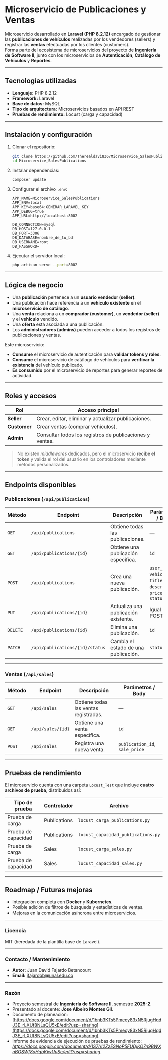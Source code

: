 # Microservicio de Publicaciones y Ventas

Microservicio desarrollado en **Laravel (PHP 8.2.12)** encargado de gestionar las **publicaciones de vehículos** realizadas por los vendedores (sellers) y registrar las **ventas** efectuadas por los clientes (customers).  
Forma parte del ecosistema de microservicios del proyecto de **Ingeniería de Software II**, junto con los microservicios de **Autenticación**, **Catálogo de Vehículos** y **Reportes**.

---

## Tecnologías utilizadas

- **Lenguaje:** PHP 8.2.12  
- **Framework:** Laravel  
- **Base de datos:** MySQL  
- **Tipo de arquitectura:** Microservicios basados en API REST  
- **Pruebas de rendimiento:** Locust (carga y capacidad)

---

## Instalación y configuración

1. Clonar el repositorio:

   ```bash
   git clone https://github.com/Therealdavi836/Microservice_SalesPublications.git
   cd Microservice_SalesPublications
    ```

1. Instalar dependencias:

   ```bash
   composer update
   ```

2. Configurar el archivo `.env`:

   ```env
   APP_NAME=Microservice_SalesPublications
   APP_ENV=local
   APP_KEY=base64:GENERAR_LARAVEL_KEY
   APP_DEBUG=true
   APP_URL=http://localhost:8002

   DB_CONNECTION=mysql
   DB_HOST=127.0.0.1
   DB_PORT=3306
   DB_DATABASE=nombre_de_tu_bd
   DB_USERNAME=root
   DB_PASSWORD=
   ```

3. Ejecutar el servidor local:

   ```bash
   php artisan serve --port=8002
   ```

---

## Lógica de negocio

* Una **publicación** pertenece a un **usuario vendedor (seller)**.
* Una publicación hace referencia a un **vehículo existente** en el **microservicio de catálogo**.
* Una **venta** relaciona a un **comprador (customer)**, un **vendedor (seller)** y el **vehículo** vendido.
* Una **oferta** está asociada a una publicación.
* Los **administradores (admins)** pueden acceder a todos los registros de publicaciones y ventas.

Este microservicio:

* **Consume** el microservicio de autenticación para **validar tokens y roles**.
* **Consume** el microservicio de catálogo de vehículos para **verificar la existencia** del vehículo publicado.
* **Es consumido** por el microservicio de reportes para generar reportes de actividad.

---

## Roles y accesos

| Rol          | Acceso principal                                         |
| ------------ | -------------------------------------------------------- |
| **Seller**   | Crear, editar, eliminar y actualizar publicaciones.      |
| **Customer** | Crear ventas (comprar vehiculos).                        |
| **Admin**    | Consultar todos los registros de publicaciones y ventas. |

> No existen *middlewares* dedicados, pero el microservicio **recibe el token** y valida el rol del usuario en los controladores mediante métodos personalizados.

---

## Endpoints disponibles

### Publicaciones (`/api/publications`)

| Método   | Endpoint                        | Descripción                          | Parámetros / Body                                                  |
| -------- | ------------------------------- | ------------------------------------ | ------------------------------------------------------------------ |
| `GET`    | `/api/publications`             | Obtiene todas las publicaciones.     | —                                                                  |
| `GET`    | `/api/publications/{id}`        | Obtiene una publicación específica.  | `id`                                                               |
| `POST`   | `/api/publications`             | Crea una nueva publicación.          | `user_id`, `vehicle_id`, `title`, `description`, `price`, `status` |
| `PUT`    | `/api/publications/{id}`        | Actualiza una publicación existente. | Igual que POST                                                     |
| `DELETE` | `/api/publications/{id}`        | Elimina una publicación.             | `id`                                                               |
| `PATCH`  | `/api/publications/{id}/status` | Cambia el estado de una publicación. | `status`                                                           |

---

### Ventas (`/api/sales`)

| Método | Endpoint          | Descripción                           | Parámetros / Body              |
| ------ | ----------------- | ------------------------------------- | ------------------------------ |
| `GET`  | `/api/sales`      | Obtiene todas las ventas registradas. | —                              |
| `GET`  | `/api/sales/{id}` | Obtiene una venta específica.         | `id`                           |
| `POST` | `/api/sales`      | Registra una nueva venta.             | `publication_id`, `sale_price` |

---

## Pruebas de rendimiento

El microservicio cuenta con una carpeta `Locust_Test` que incluye **cuatro archivos de prueba**, distribuidos así:

| Tipo de prueba      | Controlador  | Archivo                           |
| ------------------- | ------------ | --------------------------------- |
| Prueba de carga     | Publications | `locust_carga_publications.py`     |
| Prueba de capacidad | Publications | `locust_capacidad_publications.py` |
| Prueba de carga     | Sales        | `locust_carga_sales.py`            |
| Prueba de capacidad | Sales        | `locust_capacidad_sales.py`        |

---

## Roadmap / Futuras mejoras

* Integración completa con **Docker** y **Kubernetes**.
* Posible adición de filtros de búsqueda y estadísticas de ventas.
* Mejoras en la comunicación asíncrona entre microservicios.

---

### Licencia

MIT (heredada de la plantilla base de Laravel).

---

### Contacto / Mantenimiento

* **Autor:** Juan David Fajardo Betancourt
* **Email:** [jfajardob@unal.edu.co](mailto:jfajardob@unal.edu.co)

---

### Razón

* Proyecto semestral de **Ingeniería de Software II**, semestre **2025-2**.
* Presentado al docente: **Jose Albeiro Montes Gil**.
* Documento de planeación:
  [https://docs.google.com/document/d/1bnb3KTs5Pmeoy83xN5RjugHqdJ3E_rLXUf8NLsQU5xE/edit?usp=sharing](https://docs.google.com/document/d/1bnb3KTs5Pmeoy83xN5RjugHqdJ3E_rLXUf8NLsQU5xE/edit?usp=sharing)
* Informe de evidencia de ejecución de pruebas de rendimiento: *https://docs.google.com/document/d/1S7h12ZzESNoP5FUDjKQ7n9BWXnBOSWf8oHqbKiwUuSc/edit?usp=sharing*
